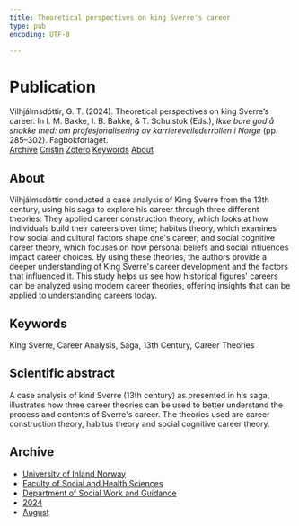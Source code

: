 ```yaml
---
title: Theoretical perspectives on king Sverre's career
type: pub
encoding: UTF-8

---
```

<h1>Publication</h1>
<article id="csl-bib-container-7PQLS7HZ" class="csl-bib-container">
  <div class="csl-bib-body"> <div class="csl-entry">Vilhjálmsdóttir, G. T. (2024). Theoretical perspectives on king Sverre’s career. In I. M. Bakke, I. B. Bakke, &#38; T. Schulstok (Eds.), <i>Ikke bare god å snakke med: om profesjonalisering av karriereveilederrollen i Norge</i> (pp. 285–302). Fagbokforlaget.</div> </div>
  <div class="csl-bib-buttons">
    <a href="#taxonomy-article-7PQLS7HZ" alt="archive" class="csl-bib-button">Archive</a>
    <a href="https://app.cristin.no/results/show.jsf?id=2286687" alt="Cristin" class="csl-bib-button">Cristin</a>
    <a href="http://zotero.org/groups/5881554/items/7PQLS7HZ" alt="Zotero" class="csl-bib-button">Zotero</a>
    <a href="#keywords-article-7PQLS7HZ" alt="keywords" class="csl-bib-button">Keywords</a>
    <a href="#about-article-7PQLS7HZ" alt="about_pub" class="csl-bib-button">About</a>
  </div>
  <div id="csl-bib-meta-container-7PQLS7HZ"></div>
</article>
<div id="csl-bib-meta-7PQLS7HZ" class="csl-bib-meta">
  <article id="about-article-7PQLS7HZ" class="about_pub-article">
    <h1>About</h1>
    Vilhjálmsdóttir conducted a case analysis of King Sverre from the 13th century, using his saga to explore his career through three different theories. They applied career construction theory, which looks at how individuals build their careers over time; habitus theory, which examines how social and cultural factors shape one's career; and social cognitive career theory, which focuses on how personal beliefs and social influences impact career choices. By using these theories, the authors provide a deeper understanding of King Sverre's career development and the factors that influenced it. This study helps us see how historical figures' careers can be analyzed using modern career theories, offering insights that can be applied to understanding careers today.
  </article>
  <article id="keywords-article-7PQLS7HZ" class="keywords-article">
    <h1>Keywords</h1>
    King Sverre, Career Analysis, Saga, 13th Century, Career Theories
  </article>
  <article id="abstract-article-7PQLS7HZ" class="abstract-article">
    <h1>Scientific abstract</h1>
    A case analysis of kind Sverre (13th century) as presented in his saga, illustrates how three career theories can be used to better understand the process and contents of Sverre's career. The theories used are career construction theory, habitus theory and social cognitive career theory.
  </article>
  <article id="taxonomy-article-7PQLS7HZ" class="taxonomy-article">
    <h1>Archive</h1>
    <ul>
      <li><a href="{{< params subfolder >}}en/archive/?key=3DCRN523">University of Inland Norway</a></li>
      <li><a href="{{< params subfolder >}}en/archive/?key=IDKFS3MX">Faculty of Social and Health Sciences</a></li>
      <li><a href="{{< params subfolder >}}en/archive/?key=CU4VFGCV">Department of Social Work and Guidance</a></li>
      <li><a href="{{< params subfolder >}}en/archive/?key=85HRZ8WX">2024</a></li>
      <li><a href="{{< params subfolder >}}en/archive/?key=BSAEJ5ZQ">August</a></li>
    </ul>
  </article>
</div>
